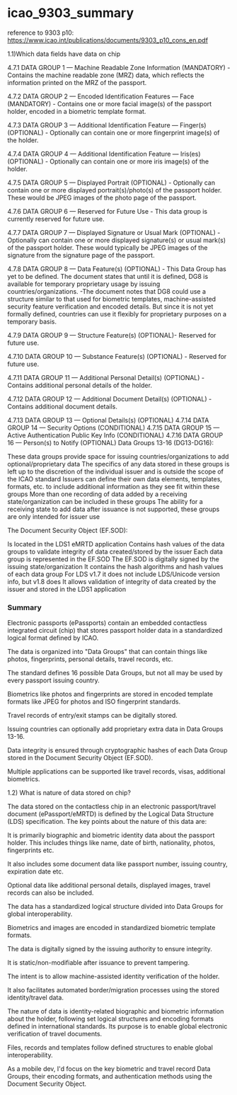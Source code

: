 # icao_9303_summary

reference to 9303 p10: https://www.icao.int/publications/documents/9303_p10_cons_en.pdf

1.1)Which data fields have data on chip

4.7.1 DATA GROUP 1 — Machine Readable Zone Information (MANDATORY) - Contains the machine readable zone (MRZ) data, which reflects the information printed on the MRZ of the passport.

4.7.2 DATA GROUP 2 — Encoded Identification Features — Face (MANDATORY) - Contains one or more facial image(s) of the passport holder, encoded in a biometric template format.

4.7.3 DATA GROUP 3 — Additional Identification Feature — Finger(s) (OPTIONAL) - Optionally can contain one or more fingerprint image(s) of the holder.

4.7.4 DATA GROUP 4 — Additional Identification Feature — Iris(es) (OPTIONAL) - Optionally can contain one or more iris image(s) of the holder.

4.7.5 DATA GROUP 5 — Displayed Portrait (OPTIONAL) - Optionally can contain one or more displayed portrait(s)/photo(s) of the passport holder. These would be JPEG images of the photo page of the passport.

4.7.6 DATA GROUP 6 — Reserved for Future Use - This data group is currently reserved for future use.

4.7.7 DATA GROUP 7 — Displayed Signature or Usual Mark (OPTIONAL) - Optionally can contain one or more displayed signature(s) or usual mark(s) of the passport holder. These would typically be JPEG images of the signature from the signature page of the passport.

4.7.8 DATA GROUP 8 — Data Feature(s) (OPTIONAL) - This Data Group has yet to be defined. The document states that until it is defined, DG8 is available for temporary proprietary usage by issuing countries/organizations.
-The document notes that DG8 could use a structure similar to that used for biometric templates, machine-assisted security feature verification and encoded details. But since it is not yet formally defined, countries can use it flexibly for proprietary purposes on a temporary basis.

4.7.9 DATA GROUP 9 — Structure Feature(s) (OPTIONAL)- Reserved for future use.

4.7.10 DATA GROUP 10 — Substance Feature(s) (OPTIONAL) - Reserved for future use.

4.7.11 DATA GROUP 11 — Additional Personal Detail(s) (OPTIONAL) - Contains additional personal details of the holder.

4.7.12 DATA GROUP 12 — Additional Document Detail(s) (OPTIONAL) - Contains additional document details.

4.7.13 DATA GROUP 13 — Optional Details(s) (OPTIONAL)
4.7.14 DATA GROUP 14 — Security Options (CONDITIONAL)
4.7.15 DATA GROUP 15 — Active Authentication Public Key Info (CONDITIONAL)
4.7.16 DATA GROUP 16 — Person(s) to Notify (OPTIONAL)
Data Groups 13-16 (DG13-DG16):

These data groups provide space for issuing countries/organizations to add optional/proprietary data
The specifics of any data stored in these groups is left up to the discretion of the individual issuer and is outside the scope of the ICAO standard
Issuers can define their own data elements, templates, formats, etc. to include additional information as they see fit within these groups
More than one recording of data added by a receiving state/organization can be included in these groups
The ability for a receiving state to add data after issuance is not supported, these groups are only intended for issuer use

The Document Security Object (EF.SOD):

Is located in the LDS1 eMRTD application
Contains hash values of the data groups to validate integrity of data created/stored by the issuer
Each data group is represented in the EF.SOD
The EF.SOD is digitally signed by the issuing state/organization
It contains the hash algorithms and hash values of each data group
For LDS v1.7 it does not include LDS/Unicode version info, but v1.8 does
It allows validation of integrity of data created by the issuer and stored in the LDS1 application


### Summary
Electronic passports (ePassports) contain an embedded contactless integrated circuit (chip) that stores passport holder data in a standardized logical format defined by ICAO.

The data is organized into "Data Groups" that can contain things like photos, fingerprints, personal details, travel records, etc.

The standard defines 16 possible Data Groups, but not all may be used by every passport issuing country.

Biometrics like photos and fingerprints are stored in encoded template formats like JPEG for photos and ISO fingerprint standards.

Travel records of entry/exit stamps can be digitally stored.

Issuing countries can optionally add proprietary extra data in Data Groups 13-16.

Data integrity is ensured through cryptographic hashes of each Data Group stored in the Document Security Object (EF.SOD).

Multiple applications can be supported like travel records, visas, additional biometrics.

1.2) What is nature of data stored on chip?

The data stored on the contactless chip in an electronic passport/travel document (ePassport/eMRTD) is defined by the Logical Data Structure (LDS) specification. The key points about the nature of this data are:

It is primarily biographic and biometric identity data about the passport holder. This includes things like name, date of birth, nationality, photos, fingerprints etc.

It also includes some document data like passport number, issuing country, expiration date etc.

Optional data like additional personal details, displayed images, travel records can also be included.

The data has a standardized logical structure divided into Data Groups for global interoperability.

Biometrics and images are encoded in standardized biometric template formats.

The data is digitally signed by the issuing authority to ensure integrity.

It is static/non-modifiable after issuance to prevent tampering.

The intent is to allow machine-assisted identity verification of the holder.

It also facilitates automated border/migration processes using the stored identity/travel data.

The nature of data is identity-related biographic and biometric information about the holder, following set logical structures and encoding formats defined in international standards. Its purpose is to enable global electronic verification of travel documents.

Files, records and templates follow defined structures to enable global interoperability.

As a mobile dev, I'd focus on the key biometric and travel record Data Groups, their encoding formats, and authentication methods using the Document Security Object.
